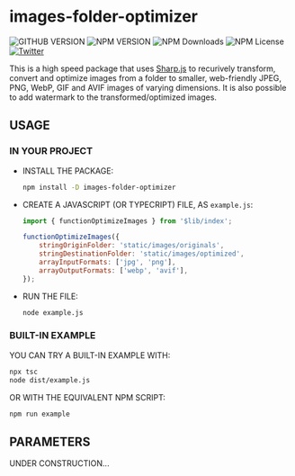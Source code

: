 # images-folder-optimizer

![GITHUB VERSION](https://img.shields.io/github/package-json/v/joaquimnetocel/images-folder-optimizer?label=github%20version&logo=github&color=lightgray) ![NPM VERSION](https://img.shields.io/npm/v/images-folder-optimizer?color=red&logo=npm&label=npm%20version) ![NPM Downloads](https://img.shields.io/npm/dw/images-folder-optimizer?color=red&label=npm%20downloads&logo=npm) ![NPM License](https://img.shields.io/npm/l/images-folder-optimizer?color) [![Twitter](https://img.shields.io/twitter/follow/:twitterHandle.svg?style=social&label=@joaquimnetocel)](https://twitter.com/joaquimnetocel)

This is a high speed package that uses [Sharp.js](https://sharp.pixelplumbing.com/) to recurively transform, convert and optimize images from a folder to smaller, web-friendly JPEG, PNG, WebP, GIF and AVIF images of varying dimensions. It is also possible to add watermark to the transformed/optimized images.

## USAGE

### IN YOUR PROJECT

- INSTALL THE PACKAGE:

  ```bash
  npm install -D images-folder-optimizer
  ```

- CREATE A JAVASCRIPT (OR TYPECRIPT) FILE, AS `example.js`:

  ```javascript
  import { functionOptimizeImages } from '$lib/index';

  functionOptimizeImages({
      stringOriginFolder: 'static/images/originals',
      stringDestinationFolder: 'static/images/optimized',
      arrayInputFormats: ['jpg', 'png'],
      arrayOutputFormats: ['webp', 'avif'],
  });
  ```

- RUN THE FILE:

  ```bash
  node example.js
  ```

### BUILT-IN EXAMPLE

YOU CAN TRY A BUILT-IN EXAMPLE WITH:

  ```bash
  npx tsc
  node dist/example.js
  ```

OR WITH THE EQUIVALENT NPM SCRIPT:

  ```bash
  npm run example
  ```

## PARAMETERS

<!-- ### FOR `functionOptimizeImages`

| PARAMETER | DESCRIPTION | TYPE | REQUIRED | DEFAULT |
| - | - | - | - | - |
| `stringOriginFolder` | THE FOLDER WITH THE ORIGINAL IMAGES | `string` | YES | - | -->

UNDER CONSTRUCTION...

